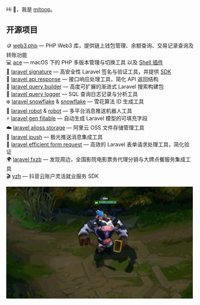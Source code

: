 Hi 👋，我是 [mitoop](https://github.com/mitoop)。

## 开源项目

🪙 [web3.php](https://github.com/mitoop/web3.php) — PHP Web3 库，提供链上钱包管理、余额查询、交易记录查询及转账功能  
💻 [ace](https://github.com/mitoop/ace) — macOS 下的 PHP 多版本管理与切换工具  以及 [Shell 插件](https://github.com/mitoop/acepre)    
🔐 [laravel signature](https://github.com/mitoop/laravel-signature) — 高安全性 Laravel 签名与验证工具，并提供 [SDK](https://github.com/mitoop/signature-sdk)  
📡 [laravel api response](https://github.com/mitoop/laravel-api-response) — 接口响应处理工具，简化 API 返回结构  
🔎 [laravel query builder](https://github.com/mitoop/laravel-query-builder) — 高度可扩展的渐进式 Laravel 搜索构建包  
📝 [laravel query logger](https://github.com/mitoop/laravel-query-logger) — SQL 查询日志记录与分析工具  
❄️ [laravel snowflake](https://github.com/mitoop/laravel-snowflake) & [snowflake](https://github.com/mitoop/snowflake) — 雪花算法 ID 生成工具  
🤖 [laravel robot](https://github.com/mitoop/laravel-robot) & [robot](https://github.com/mitoop/robot) — 多平台消息推送机器人工具  
⚡ [laravel gen fillable](https://github.com/mitoop/laravel-gen-fillable) — 自动生成 Laravel 模型的可填充字段  
☁️ [laravel alioss storage](https://github.com/mitoop/laravel-alioss-storage) — 阿里云 OSS 文件存储管理工具  
📣 [laravel jpush](https://github.com/mitoop/laravel-jpush) — 极光推送消息集成工具  
📝 [laravel efficient form request](https://github.com/mitoop/laravel-efficient-form-request) — 高效的 Laravel 表单请求处理工具，简化验证  
🌍 [laravel fxzb](https://github.com/mitoop/laravel-fxzb) — 发现周边，全国影院电影票务代理分销与大牌点餐服务集成工具  
🎬 [yzh](https://github.com/mitoop/yzh) — 抖音云账户灵活就业服务 SDK  

![国服牛头](https://github.com/mitoop/mitoop/blob/master/mou.gif)
